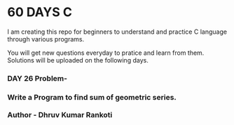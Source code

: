 # 60 DAYS C
I am creating this repo for beginners to understand and practice C language through various programs.

You will get new questions everyday to pratice and learn from them.
Solutions will be uploaded on the following days.

<h3>DAY 26 Problem-</h3>
<h3>Write a Program to find sum of geometric series.<br>

<br>
Author - Dhruv Kumar Rankoti